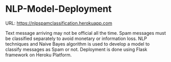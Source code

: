 # NLP-Model-Deployment
URL: https://nlpspamclassification.herokuapp.com

Text message arriving may not be official all the time. Spam messages must be classified separately to avoid monetary or information loss.  NLP techniques and Naive Bayes algorithm is used to develop a model to classify messages as Spam or not. Deployment is done using Flask framework on Heroku Platform.
